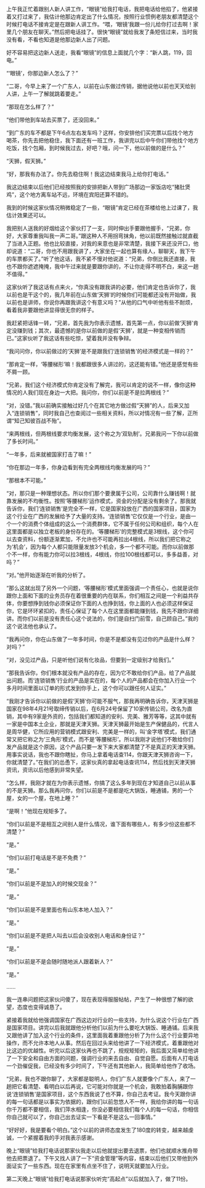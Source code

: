 上午我正忙着跟别人新人讲工作，“眼镜”给我打电话，我把电话给他掐了，他紧接着又打过来了，我估计他那边肯定出了什么情况，按照行业惯例老朋友都清楚这个时候打电话不接肯定是在跟新人讲工作。“喂，‘眼镜’我跟一份儿给你打过去啊！家里几个朋友在聊天。”然后把电话挂了。很快“眼镜”就给我发了条短信过来，当时我没有看，不看也知道是他那边新人出了问题。

好不容易把这边新人送走，我看“眼镜”的信息上面就几个字：“新人跳，119，回电。”

“‘眼镜’，你那边新人怎么了？”

“二哥，今早上来了一个广东人，以前在山东做过传销，据他说他以前也天天给别人讲，上午一了解就跳着要走。”

“那现在怎么样了？”

“他们带他到车站去买票了，还没回来。”

“到广东的车不都是下午6点左右发车吗？这样，你安排他们买完票以后找个地方喝茶，你先去把他稳住，我下面还有一班工作，我讲完以后中午你们带他找个地方吃饭，找个包厢，到时候我过去，好吧？哦，问一下，他以前做的是什么？”

“天狮，假天狮。”

“好，那我有办法了。你先去稳住啊！我这边结束我马上给你打电话。”

我这边结束以后他们已经按照我的安排把新人带到广场那边一家饭店吃“猪肚煲鸡”，这个地方离车站不远，环境在宾阳还算不错的。

我到的时候这家伙情况稍微稳定了一些，“眼镜”肯定已经在茶楼给他上过课了，我估计效果还可以。

我把别人送我的好烟给这个家伙打了一支，同时伸出手要跟他握手，“兄弟，你好，大家尊重我叫我一声二哥。”跟这种人不用拐弯抹角，他以前既然接触过就直截了当进入正题。他也比较直接，对我的来意也是非常清楚，我接下来还没开口，他却说道：“二哥，你也不用跟我讲了，大家坐在一起也算有缘人，聊聊天，我下午的车票都买了。”听了他这话，我不紧不慢对他说道：“兄弟，你倒比我还直接，我也不跟你遮遮掩掩，我中午过来就是要跟你讲的，不让你走得不明不白，来这一趟不值得。”

这家伙听了我这话有点来火，“你真没有跟我讲的必要，他们肯定也告诉你了，我以前也是干这个的，我几年前在山东做‘天狮’的时候你们可能都还没有开始做，我以前也是讲师，你说你再跟我讲这个有意义吗？”从他的口气中听他有些不耐烦，看着我非要跟他讲显得很无奈的样子。

我赶紧把话锋一转，“兄弟，首先我为你表示遗憾，首先第一点，你以前做‘天狮’肯定没赚到钱；其次，最遗憾的是你以前做的是假‘天狮’，就是一种变相传销而已。”这家伙听了我这话有些吃惊，望着我并没有争辩。

“我问问你，你以前做过的‘天狮’是不是跟我们‘连锁销售’的经济模式是一样的？”

“那肯定一样，‘等腰梯形’嘛！我都跟很多人讲过的，这还能有错。”他还是感觉有些不屑一顾。

“兄弟，我们这个经济模式你肯定没有了解完，我可以肯定的说不一样，像你这种情况的人我们现在身边一大把。我问你，你们以前是不是拉两根线？”

“对，没错。”我以前确实接触过好几个在其它地方做过假“天狮”的人，后来又加入“连锁销售”，同时我自己也查阅过一些相关资料，所以对情况有一些了解，正所谓“知己知彼百战不殆”。

“来两根线，但两根线要求均衡发展，这个称之为‘双轨制’。兄弟我问一下你以前做了多长时间。”

“一年多，后来就被国家打击了嘛！”

“你在那边一年多，你身边看到有完全两根线均衡发展的吗？”

“那根本不可能。”

“对，那只是一种理想状态。所以你们那个要隶属于公司，公司靠什么赚钱啊！就靠发展的不均衡性。按照‘等腰梯形’运作模式，资金的分配是没有剩余了。那我就告诉你，我们‘连锁销售’是完全不一样，它是国家投放在广西的国家项目，国家为这个行业在广西的发展给予了大量的支持。‘连锁销售’它仅仅是一个行业，是由一个一个的消费个体组成的这么一个消费群体，它不属于任何公司和组织，每个人在这里面都是以独立老板的身份存在的。‘等腰梯形’的完整模式是3根线，这个你可以去查资料，份额逐渐累加，不允许也不可能再拉出4根线，所以我们把它称之为‘机会’，因为每个人都只能限量发放3个机会，多一个都不可能。而你以前做那个不一样，你有能力你可以拉3根线，4根线，你拉100根线都可以，多多益善，对吗？”

“对。”他开始逐渐在听我的分析了。

“那么这就出现了另外一个问题，‘等腰梯形’模式里面强调一个责任心，也就是说你跟你上面和下面的业务员存在着很重要的内在联系，你们相互之间是一个利益共存体，你要想挣到钱你必须保证你下面的人也挣到钱，你上面的人也必须这样保证你，它是环环紧扣的，责任心保证了每个人在这里面都能赚到钱，我先不跟你详细讲。而你们以前是没有责任心这个说法的，你们是自扫门前雪，自己顾自己。”我的这个说法他也承认了。

“我再问你，你在山东做了一年多时间，你是不是都没有见过你的产品是什么样？对吗？”

“对，没见过产品，只是听他们说有化妆品，但要到一定级别才给我们。”

“那我告诉你，你们根本就没有产品的存在，因为它不敢给你们产品，给了产品就出问题。而‘连锁销售’行业的产品是实在的，每个人的产品都会在你加入行业一个多月时间里面以订单的形式发到你手上，这个你可以跟任何人证实。”

“我刚才告诉你以前做的是假‘天狮’你可能不服气，那我再明确告诉你，天津天狮是国家在98年4月21号取缔传销以后，在6月24号保留了10家传销公司，改名为直销，其中有9家是外资的，包括我们都知道的安利、完美、雅芳等等，这其中就有一家是中国本土企业，那就是天津天狮。天津天狮最开始是生产保健品的，代言人是周华健，它所应用的营销模式跟安利、完美是一样的，叫‘金字塔’模式，我们通常又把它称之为‘三角形’模式，而不是‘等腰梯形’。所以我刚才说他们不敢给你们发产品就是这个原因，这个产品只要一发下来大家都清楚了不是真正的天津天狮。用事实说话，我也不跟你瞎扯，你马上拿着电话查114，你跟天津天狮咨询一下，你就清楚了。”在我们的怂恿下，这家伙真的拿起电话查讯114，然后找到天津天狮资讯，资讯以后他感到非常失望。

“怎么样，我刚才就在为你表示遗憾，你搞了这么多年到现在才知道自己以前从事的不是天狮。那么我再问你，你们以前是不是都是吃大锅饭，睡通铺，男的一个屋，女的一个屋，在地上睡？”

“是啊！”他现在规矩多了。

“你们以前是不是相互之间别人是什么情况，谁下面有哪些人，有多少份这些都不清楚？”

“是。”

“你们以前打电话是不是不免费？”

“是。”

“你们以前是不是加入的时候交现金？”

“是。”

“你们以前是不是里面也有山东本地人加入？”

“是。”

“你们以前是不是把人叫去以后会没收别人电话和身份证？”

“是。”

“你们以前是不是会随时随地派人跟着新人？”

“是。”

……

我一连串问题把这家伙问傻了，现在表现得服服帖帖，产生了一种很想了解的欲望，态度也变得诚恳了。

紧接着我就给他强调国家在广西这边对行业的一些支持，为什么说这个行业在广西是国家项目。讲完以后我就跟他分析他们以前为什么要吃大锅饭、睡通铺。后来我又跟他讲了加入这个行业的条件，这里面我着重跟他分析了为什么这个行业要异地操作，而不允许本地人从事。然后在回过头来给他讲了一下经济模式，着重跟他对比这边的优越性。听完以后这家伙再也不跳了，规规矩矩的，我后面又简单给他讲了一下安全和自由方面的问题，强调行业的来去自由、自觉自愿。后面有人打电话一个劲催促我，已经没有多少时间了，下午还有其他新人，我简单给他作了收场。

“兄弟，我也不跟你聊了，大家都是聪明人，你们广东人就要像个广东人，来了一趟把它看清楚、看明白以后再说，它可能对你就是一个机会，我敢拍着胸脯跟你说‘连锁销售’是国家项目，这个东西我说了也不算，你自己去考证。我今天跟你讲的每一句话都是以事实为依据的，跟你们以前忽悠人不一样，我给你讲的每一句话你千万都不要相信，我们萍水相逢，你没必要相信我们每个人的每一句话，你相信你自己就可以了，你自己出去证实一下看是不是这么一回事情。”

“好好好，我是要看个明白。”这个以前的讲师态度发生了180度的转变，越来越虔诚，一个紧握着我的手对我表示感谢。

晚上“眼镜”给我打电话说那家伙我走以后他就提出要去退票，他们也就顺水推舟带他去把票退了。下午又找人讲了一下“资金管理”等内容，结束以后他们又带他到外面证实了一些东西。现在在家里有点坐不住了，说明天就要加入行业。

第二天晚上“眼镜”给我打电话说那家伙听完“高起点”以后就加入了，做了11份。
